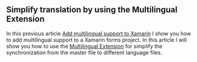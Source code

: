## Simplify translation by using the Multilingual Extension
In this previous article [Add multilingual support to Xamarin](https://joacimwall.github.io/#multilingual_support/) I show you how to add multilingual support to a Xamarin forms project. In this article I will show you how to use the [Multilingual Extension](https://github.com/JoacimWall/Visual-studio-multilingual-extension) for simplify the synchronization from the master file to different language files. 



           
